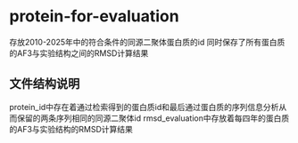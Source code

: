 # protein-for-evaluation
存放2010-2025年中的符合条件的同源二聚体蛋白质的id
同时保存了所有蛋白质的AF3与实验结构之间的RMSD计算结果
## 文件结构说明
protein_id中存在着通过检索得到的蛋白质id和最后通过蛋白质的序列信息分析从而保留的两条序列相同的同源二聚体id
rmsd_evaluation中存放着每四年的蛋白质的AF3与实验结构的RMSD计算结果
